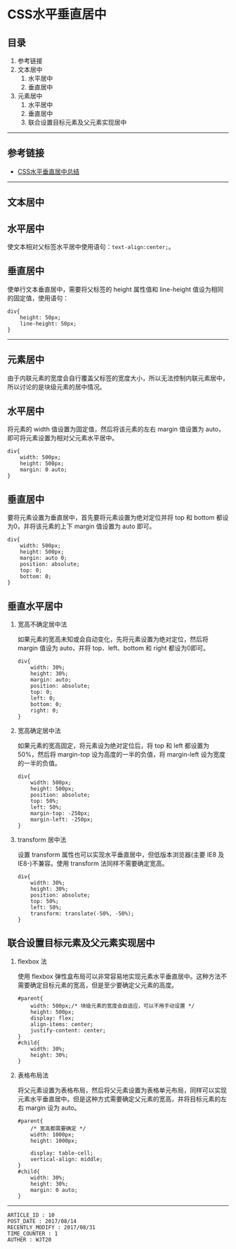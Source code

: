 
# CSS水平垂直居中 #

## 目录 ##

1. 参考链接
2. 文本居中
    1. 水平居中
    2. 垂直居中
3. 元素居中
    1. 水平居中
    2. 垂直居中
    3. 联合设置目标元素及父元素实现居中

---

## 参考链接 ##

- [CSS水平垂直居中总结](https://segmentfault.com/a/1190000007765664)

---

## 文本居中 ##

## 水平居中 ##

使文本相对父标签水平居中使用语句：`text-align:center;`。

## 垂直居中 ##

使单行文本垂直居中，需要将父标签的 height 属性值和 line-height 值设为相同的固定值，使用语句：

```
div{
    height: 50px;
    line-height: 50px;
}
```

---

## 元素居中 ##

由于内联元素的宽度会自行覆盖父标签的宽度大小，所以无法控制内联元素居中，所以讨论的是块级元素的居中情况。

## 水平居中 ##

将元素的 width 值设置为固定值，然后将该元素的左右 margin 值设置为 auto，即可将元素设置为相对父元素水平居中。

```
div{
    width: 500px;
    height: 500px;
    margin: 0 auto;
}
```

## 垂直居中 ##

要将元素设置为垂直居中，首先要将元素设置为绝对定位并将 top 和 bottom 都设为0，并将该元素的上下 margin 值设置为 auto 即可。

```
div{
    width: 500px;
    height: 500px;
    margin: auto 0;
    position: absolute;
    top: 0;
    bottom: 0;
}
```

## 垂直水平居中 ##

1. 宽高不确定居中法

    如果元素的宽高未知或会自动变化，先将元素设置为绝对定位，然后将 margin 值设为 auto，并将 top、left、bottom 和 right 都设为0即可。

    ```
    div{
        width: 30%;
        height: 30%;
        margin: auto;
        position: absolute;
        top: 0;
        left: 0;
        bottom: 0;
        right: 0;
    }
    ```

2. 宽高确定居中法

    如果元素的宽高固定，将元素设为绝对定位后，将 top 和 left 都设置为 50%，然后将 margin-top 设为高度的一半的负值，将 margin-left 设为宽度的一半的负值。

    ```
    div{
        width: 500px;
        height: 500px;
        position: absolute;
        top: 50%;
        left: 50%;
        margin-top: -250px;
        margin-left: -250px;
    }
    ```

3. transform 居中法

    设置 transform 属性也可以实现水平垂直居中，但低版本浏览器(主要 IE8 及 IE8-)不兼容。使用 transform 法同样不需要确定宽高。

    ```
    div{
        width: 30%;
        height: 30%;
        position: absolute;
        top: 50%;
        left: 50%;
        transform: translate(-50%, -50%);
    }
    ```

## 联合设置目标元素及父元素实现居中 ##

1. flexbox 法

    使用 flexbox 弹性盒布局可以非常容易地实现元素水平垂直居中。这种方法不需要确定目标元素的宽高，但是至少要确定父元素的高度。

    ```
    #parent{
        width: 500px;/* 块级元素的宽度会自适应，可以不用手动设置 */
        height: 500px;
        display: flex;
        align-items: center;
        justify-content: center;
    }
    #child{
        width: 30%;
        height: 30%;
    }
    ```

2. 表格布局法

    将父元素设置为表格布局，然后将父元素设置为表格单元布局，同样可以实现元素水平垂直居中。但是这种方式需要确定父元素的宽高，并将目标元素的左右 margin 设为 auto。

    ```
    #parent{
        /* 宽高都需要确定 */
        width: 1000px;
        height: 1000px;

        display: table-cell;
        vertical-align: middle;
    }
    #child{
        width: 30%;
        height: 30%;
        margin: 0 auto;
    }
    ```

---

```
ARTICLE_ID : 10
POST_DATE : 2017/08/14
RECENTLY_MODIFY : 2017/08/31
TIME_COUNTER : 1
AUTHER : WJT20
```